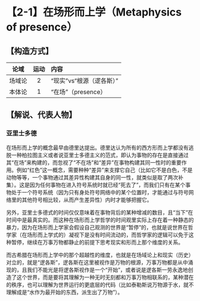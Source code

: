 # 【2-1】在场形而上学（Metaphysics of presence）
## 【构造方式】
|  论域  | 运动 | 内容                     |
| :----: | :--: | :----------------------- |
| 场域论 |  2   | “现实”vs“根源（逻各斯）” |
| 本体论 |  1   | “在场”（presence）       |

## 【解说、代表人物】

### 亚里士多德

在场形而上学的概念最早由德里达提出。德里达认为所有的西方形而上学都没有逃脱一种柏拉图主义或者说亚里士多德主义的范式，即认为事物的存在是直接通过其“在场”来构建的，而忽视了“不在场”和“差异”在事物构建其同一性时的重要作用。例如“红色”这一概念，需要种种“差异”来支撑它自己（比如它不是白色，不是动物等等，一个事物通过其差异性构建其自身的同一性，就类似是取了两次补集）。这是因为任何事物在进入符号系统时就已经“死去了”，而我们只有在某个事物处于一个符号系统（因为只有身处符号网络中的某个位置时，才能通过与符号网络里的其他符号相比较，从而产生差异性）内时才能够把握它。

另外，亚里士多德式的时间仅仅意味着在事物背后的某种增减的数目，且“当下”在时间中是最真实的。而这种在场形而上学哲学的时间观里实际上存在着一种静态的暴力，因为在场形而上学家会假设自己观测的世界是“暂停”的，也就是说世界在哲学家（在场形而上学式的）凝视下是没有时间流动的，而哲学家的逻辑可以免于这种暂停，继续在万事万物都静止的前提下思考现实和形而上那个维度的关系。

而古希腊在场形而上学中的那个超越性的维度，也就是在场域论上和现实（历史）对立的，就是“逻各斯”，逻各斯在这里被视作是万物的根源，万事万物都是从中涌现的，且我们不能光是将逻各斯视作是一个“开始”，或者说是逻各斯一劳永逸地创造了这个世界，而是要将其理解为一种无时无刻都和万事万物相联系的，某种潜在的秩序，也可以理解为世界运行的更底层的代码（比如泰勒斯说万物源于水，就不理解成是“水作为最开始的东西，派生出了万物”）。
